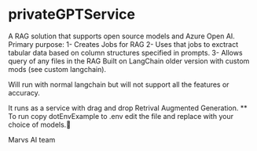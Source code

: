 # privateGPTService

A RAG solution that supports open source models and Azure Open AI.
Primary purpose:
1- Creates Jobs for RAG
2- Uses that jobs to exctract tabular data based on column structures specified in prompts.
3- Allows query of any files in the RAG 
Built on LangChain older version with custom mods (see custom langchain).

Will run with normal langchain but will not support all the features or accuracy.

It runs as a service with drag and drop Retrival Augmented Generation.
** To run
copy dotEnvExample to .env
edit the file and replace with your choice of models.



Marvs AI team
